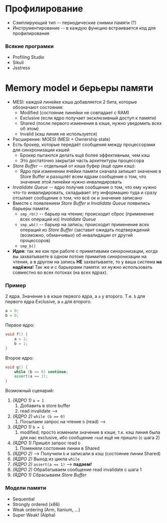 # Профилирование

* Сэмплирующий тип -- периодические снимки памяти (?)
* Инструментирование -- в каждую функцию встраивается код для профилирования


### Всякие програмки

* Profiling Studio
* Sikuli
* Jsstress


# Memory model и берьеры памяти

* MESI: каждой линейке кэша добавляется 2 бита, которые обозначают состояния: 
    - Modified (состояние линейки не совпадает с RAM) 
    - Exclusive (если ядро получает эксклюзивный доступ к памяти)
    - Shared (после первого изменения в кэше, нужно уведомить всех об этом)
    - Invalid (кэш линия не используется)
* Расширение: MOESI (MESI + Ownership state)
* Есть брокер, которые передаёт сообщения между процессорами для синхронизации кэшей
    - Брокер пытаются делать ещё более эффективным, чем кэш
    - Это достаточно закрытая часть архитектуры процессора
* *Store Buffer* -- отдельный от кэша буфер (ещё один кэш): 
    - Ядро при изменении ячейки памяти сначала запишет значение в Store Buffer и разошлёт всем ядрам сообщение о том, что значение этой линейки нужно инвалидировать
* *Invalidate Queue* -- ядро получив сообщение о том, что ему нужно что-то инвалидировать, складывает эту информацию туда и сразу отсылает сообщение о том, что всё ок и значение записано
* Вместе с появлением *Store Buffer* и *Invalidate Queue* появились барьеры памяти:
    - `smp_rb()` -- барьер на чтение; происходит сброс (применение всех операций из) *Invalidate Queue*
    - `smp_wb()` -- барьер на запись; происходит применение всех операций из *Store Buffer* (заставит ожидать подтверждений (возможно, обманчивых) об инвалидации от другий процессоров)
    - `smp_b()`
* **Идея:** так же как при работе с примитивами синхронизации, когда вы захватываете в одном потоке примитив синхронизации на чтения, а в другом на запись **НЕ** захватываете, то у ваша система **на надёжна**! Так же и с барьерами памяти: их нужно использовать совместно во всех потоках (на всех ядрах).

### Пример

2 ядра.
Значение `b` в кэше первого ядра, а `a` у второго.
Т.е. `b` для первого ядра Exclusive, а `a` для второго.

```c++
a = 0;
b = 0;
```

Первое ядро:

```c++
void f() {
    a = 1;
    b = 1;
}
```

Второе ядро:

```c++
void g() {
    while (b == 0) continue;
    assert(a == 1);
}
```

Возможный сценарий:

1. *(ЯДРО 1)* `a = 1`
    1. Добавить в store buffer
    2. read invalidate -->
2. *(ЯДРО 2)* `while (b == 0)`
    1. Посылаем запрос на чтение `b` (read) -->
3. *(ЯДРО 1)* `b = 1`
    1. modified; просто изменили значение в кэше, т.к. кэш линия была для нас exclusive, ибо сообщение `read` ещё не пришло (с шага 2)
4. *(ЯДРО 1)* Пришёл запрос read `b`
    1. Поменяли состояние линии в Shared
5. *(ЯДРО 2)* --> Получили `b` и записали в кэш (состояние линии Shared)
6. *(ЯДРО 2)* Выход из цикла `while`
7. *(ЯДРО 2)* `assert(a == 1)` --> **падаем!**
8. *(ЯДРО 2)* Обрабатываем сообщение read invalidate с шага 1
9. *(ЯДРО 1)* Сбрасываем *Store Buffer*


### Модели памяти

* Sequential
* Strongly ordered (x86)
* Weak ordering (Arm, Itanium, ...)
* Super Weak! (Alpha)
